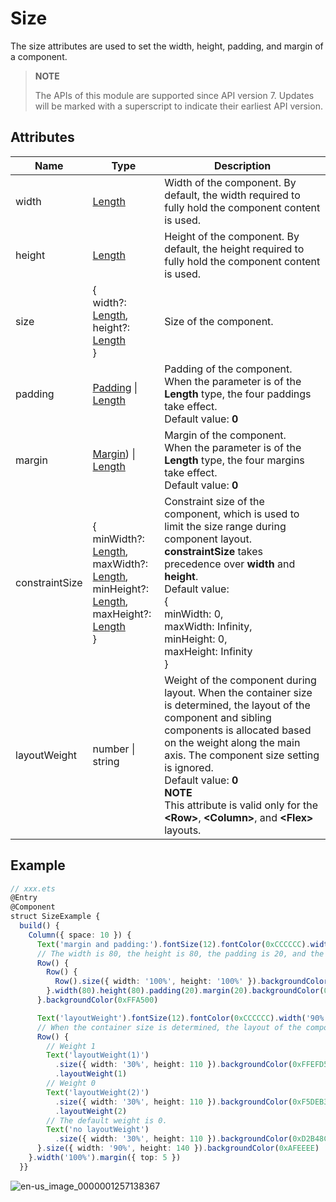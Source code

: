# Size

The size attributes are used to set the width, height, padding, and margin of a component.

>  **NOTE**
>
>  The APIs of this module are supported since API version 7. Updates will be marked with a superscript to indicate their earliest API version.


## Attributes


| Name            | Type                                    | Description                                      |
| -------------- | ---------------------------------------- | ---------------------------------------- |
| width          | [Length](ts-types.md#length)             | Width of the component. By default, the width required to fully hold the component content is used.             |
| height         | [Length](ts-types.md#length)             | Height of the component. By default, the height required to fully hold the component content is used.             |
| size           | {<br>width?: [Length](ts-types.md#length),<br>height?: [Length](ts-types.md#length)<br>} | Size of the component.                                 |
| padding        | [Padding](ts-types.md#padding) \| [Length](ts-types.md#length) | Padding of the component.<br>When the parameter is of the **Length** type, the four paddings take effect.<br>Default value: **0** |
| margin         | [Margin](ts-types.md#margin)) \| [Length](ts-types.md#length)  | Margin of the component.<br>When the parameter is of the **Length** type, the four margins take effect.<br>Default value: **0** |
| constraintSize | {<br>minWidth?: [Length](ts-types.md#length),<br>maxWidth?: [Length](ts-types.md#length),<br>minHeight?: [Length](ts-types.md#length),<br>maxHeight?: [Length](ts-types.md#length)<br>} | Constraint size of the component, which is used to limit the size range during component layout. **constraintSize** takes precedence over **width** and **height**.<br>Default value:<br>{<br>minWidth: 0,<br>maxWidth: Infinity,<br>minHeight: 0,<br>maxHeight: Infinity<br>} |
| layoutWeight   | number \| string               | Weight of the component during layout. When the container size is determined, the layout of the component and sibling components is allocated based on the weight along the main axis. The component size setting is ignored.<br>Default value: **0**<br/>**NOTE**<br/>This attribute is valid only for the **\<Row>**, **\<Column>**, and **\<Flex>** layouts. |


## Example

```ts
// xxx.ets
@Entry
@Component
struct SizeExample {
  build() {
    Column({ space: 10 }) {
      Text('margin and padding:').fontSize(12).fontColor(0xCCCCCC).width('90%')
      // The width is 80, the height is 80, the padding is 20, and the margin is 20.
      Row() {
        Row() {
          Row().size({ width: '100%', height: '100%' }).backgroundColor(0xAFEEEE)
        }.width(80).height(80).padding(20).margin(20).backgroundColor(0xFDF5E6)
      }.backgroundColor(0xFFA500)

      Text('layoutWeight').fontSize(12).fontColor(0xCCCCCC).width('90%')
      // When the container size is determined, the layout of the component and sibling components is allocated based on the weight along the main axis. The component size setting is ignored.
      Row() {
        // Weight 1
        Text('layoutWeight(1)')
          .size({ width: '30%', height: 110 }).backgroundColor(0xFFEFD5).textAlign(TextAlign.Center)
          .layoutWeight(1)
        // Weight 0
        Text('layoutWeight(2)')
          .size({ width: '30%', height: 110 }).backgroundColor(0xF5DEB3).textAlign(TextAlign.Center)
          .layoutWeight(2)
        // The default weight is 0.
        Text('no layoutWeight')
          .size({ width: '30%', height: 110 }).backgroundColor(0xD2B48C).textAlign(TextAlign.Center)
      }.size({ width: '90%', height: 140 }).backgroundColor(0xAFEEEE)
    }.width('100%').margin({ top: 5 })
  }}
```

![en-us_image_0000001257138367](figures/en-us_image_0000001257138367.gif)
